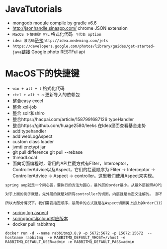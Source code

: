 # JavaTutorials
* mongodb module compile by gradle v6.6
* http://jsonhandle.sinaapp.com/ chrome JSON extension
* `MacOS 下快捷键 ⌘⌥L` 格式化代码 ` ⌥代表 option`
* `idea 激活码`[链接](http://idea.medeming.com/jets)`http://idea.medeming.com/jets`
* `https://developers.google.com/photos/library/guides/get-started-java`[链接](https://github.com/google/java-photoslibrary) Google photo RESTFul api
# MacOS下的快捷键
* `win + alt + l` 格式化代码
* `ctrl + alt + o` 更新导入的依赖包
* 整合easy excel 
* 整合 xxl-job
* 整合 solr和shiro
* 整合https://hacpai.com/article/1587991687126 typeHandler
* 整合https://github.com/huage2580/leeks 在Idea里面查看基金走势
* add typehandler 
* add webLogAspect
* custom class loader
* jvmti enctypt jar
* git pull difference git pull --rebase 
* threadLocal 
* 面向切面编程时，常用的API拦截方式有Fliter，Interceptor，ControllerAdvice以及Aspect，它们的拦截顺序为 Fliter -> Interceptor -> ControllerAdvice -> Aspect -> controller。这里我们使用Aspect来实现。
 ```markdown
spring aop就是一个同心圆，要执行的方法为圆心，最外层的order最小。从最外层按照AOP1、AOP2的顺序依次执行doAround方法，doBefore方法。然后执行method方法，最后按照AOP2、AOP1的顺序依次执行doAfter、doAfterReturn方法。也就是说对多个AOP来说，先before的，一定后after。

对于上面的例子就是，先外层的就是对所有controller的切面，内层就是自定义注解的。 那不同的切面，顺序怎么决定呢，尤其是同格式的切面处理，譬如两个execution的情况，那spring就是随机决定哪个在外哪个在内了。

所以大部分情况下，我们需要指定顺序，最简单的方式就是在Aspect切面类上加上@Order(1)注解即可，order越小最先执行，也就是位于最外层。像一些全局处理的就可以把order设小一点，具体到某个细节的就设大一点。
```
* [spring log aspect](https://github.com/techial1042/Blog/issues/64)
* [springboot与cloud对应版本](https://start.spring.io/actuator/info)
* docker pull rabbitmq
```
docker run -d --name rabbitmq3.8.9 -p 5672:5672 -p 15672:15672  --hostname rabbitmq  -e RABBITMQ_DEFAULT_VHOST=/vhost -e RABBITMQ_DEFAULT_USER=admin -e RABBITMQ_DEFAULT_PASS=admin

```
